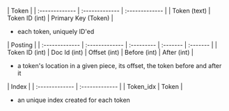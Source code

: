 | Token |
| :------------- | :------------- | :------------- |
| Token (text)   | Token ID (int) | Primary Key (Token) |
- each token, uniquely ID'ed


| Posting |
| :------------- | :------------- | :--------- | :------- | :------- |
| Token ID  (int)     | Doc Id   (int)      |  Offset  (int)  | Before (int)  | After (int)   |
- a token's location in a given piece, its offset, the token before and after it

| Index |
| :------------- | :------------- |
| Token_idx      | Token       |
- an unique index created for each token
